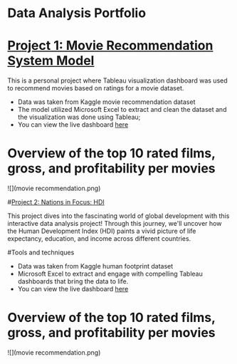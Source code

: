 # Data Analysis Portfolio


# [Project 1: Movie Recommendation System Model](https://izuchukwukings.github.io/king-s_portfolio/)

This is a personal project where Tableau visualization dashboard was used to recommend movies based on ratings for a movie dataset.

* Data was taken from Kaggle movie recommendation dataset
* The model utilized Microsoft Excel to extract and clean the dataset and the visualization was done using Tableau;
* You can view the live dashboard [here](https://public.tableau.com/app/profile/izuchukwu.ugwuodo/viz/Book1_17168005081300/Dashboard1)

# Overview of the top 10 rated films, gross, and profitability per movies 
![](movie recommendation.png)


#[Project 2: Nations in Focus: HDI](https://izuchukwukings.github.io/king-s_portfolio/)

This project dives into the fascinating world of global development with this interactive data analysis project! Through this journey, we'll uncover how the Human Development Index (HDI) paints a vivid picture of life expectancy, education, and income across different countries.

#Tools and techniques 

* Data was taken from Kaggle human footprint dataset
* Microsoft Excel to extract and engage with compelling Tableau dashboards that bring the data to life.
* You can view the live dashboard [here](https://public.tableau.com/app/profile/izuchukwu.ugwuodo/viz/Book1_17168005081300/Dashboard1)

# Overview of the top 10 rated films, gross, and profitability per movies 
![](movie recommendation.png)
